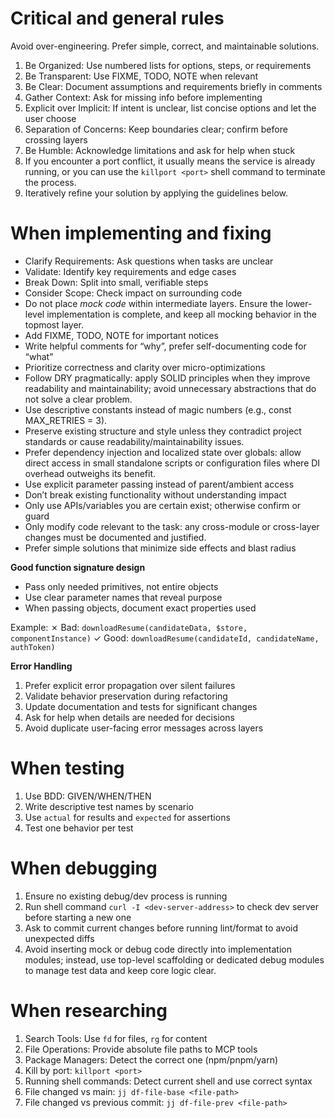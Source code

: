 # Critical and general rules

Avoid over-engineering. Prefer simple, correct, and maintainable solutions.

1. Be Organized: Use numbered lists for options, steps, or requirements
2. Be Transparent: Use FIXME, TODO, NOTE when relevant
3. Be Clear: Document assumptions and requirements briefly in comments
4. Gather Context: Ask for missing info before implementing
5. Explicit over Implicit: If intent is unclear, list concise options and let
   the user choose
6. Separation of Concerns: Keep boundaries clear; confirm before crossing layers
7. Be Humble: Acknowledge limitations and ask for help when stuck
8. If you encounter a port conflict, it usually means the service is already
   running, or you can use the `killport <port>` shell command to terminate the
   process.
9. Iteratively refine your solution by applying the guidelines below.

# When implementing and fixing

- Clarify Requirements: Ask questions when tasks are unclear
- Validate: Identify key requirements and edge cases
- Break Down: Split into small, verifiable steps
- Consider Scope: Check impact on surrounding code
- Do not place _mock code_ within intermediate layers. Ensure the lower-level
  implementation is complete, and keep all mocking behavior in the topmost
  layer.
- Add FIXME, TODO, NOTE for important notices
- Write helpful comments for “why”, prefer self-documenting code for “what”
- Prioritize correctness and clarity over micro-optimizations
- Follow DRY pragmatically: apply SOLID principles when they improve readability
  and maintainability; avoid unnecessary abstractions that do not solve a clear
  problem.
- Use descriptive constants instead of magic numbers (e.g., const MAX_RETRIES =
  3).
- Preserve existing structure and style unless they contradict project standards
  or cause readability/maintainability issues.
- Prefer dependency injection and localized state over globals: allow direct
  access in small standalone scripts or configuration files where DI overhead
  outweighs its benefit.
- Use explicit parameter passing instead of parent/ambient access
- Don’t break existing functionality without understanding impact
- Only use APIs/variables you are certain exist; otherwise confirm or guard
- Only modify code relevant to the task: any cross-module or cross-layer changes
  must be documented and justified.
- Prefer simple solutions that minimize side effects and blast radius

**Good function signature design**

- Pass only needed primitives, not entire objects
- Use clear parameter names that reveal purpose
- When passing objects, document exact properties used

Example: ✗ Bad: `downloadResume(candidateData, $store, componentInstance)` ✓
Good: `downloadResume(candidateId, candidateName, authToken)`

**Error Handling**

1. Prefer explicit error propagation over silent failures
2. Validate behavior preservation during refactoring
3. Update documentation and tests for significant changes
4. Ask for help when details are needed for decisions
5. Avoid duplicate user-facing error messages across layers

# When testing

1. Use BDD: GIVEN/WHEN/THEN
2. Write descriptive test names by scenario
3. Use `actual` for results and `expected` for assertions
4. Test one behavior per test

# When debugging

1. Ensure no existing debug/dev process is running
2. Run shell command `curl -I <dev-server-address>` to check dev server before
   starting a new one
3. Ask to commit current changes before running lint/format to avoid unexpected
   diffs
4. Avoid inserting mock or debug code directly into implementation modules;
   instead, use top-level scaffolding or dedicated debug modules to manage test
   data and keep core logic clear.

# When researching

1. Search Tools: Use `fd` for files, `rg` for content
2. File Operations: Provide absolute file paths to MCP tools
3. Package Managers: Detect the correct one (npm/pnpm/yarn)
4. Kill by port: `killport <port>`
5. Running shell commands: Detect current shell and use correct syntax
6. File changed vs main: `jj df-file-base <file-path>`
7. File changed vs previous commit: `jj df-file-prev <file-path>`
